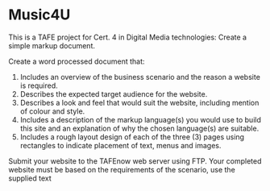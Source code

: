 # Music4U
This is a TAFE project for Cert. 4 in Digital Media technologies: Create a simple markup document.

Create a word processed document that:
1. Includes an overview of the business scenario and the reason a website is required.
2. Describes the expected target audience for the website.
3. Describes a look and feel that would suit the website, including mention of colour
and style.
4. Includes a description of the markup language(s) you would use to build this site
and an explanation of why the chosen language(s) are suitable.
5. Includes a rough layout design of each of the three (3) pages using rectangles to
indicate placement of text, menus and images.

Submit your website to the TAFEnow web server using FTP. Your completed website
must be based on the requirements of the scenario, use the supplied text
